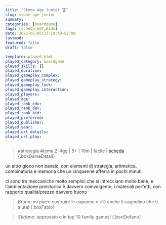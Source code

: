 ```yaml
---
title: "Stone Age Junior 🏆"
slug: stone-age-junior
summary: 
categories: [boardgame]
tags: [scheda_GdT,Kids]
date: 2021-05-05T23:19:49+02:00
lastmod: 
featured: false
draft: false

template: played.html
played_category: boardgame
played_skills: []
played_duration: 
played_gameplay_complex: 
played_gameplay_strategy: 
played_gameplay_luck: 
played_gameplay_interaction: 
played_players: 
played_age: 
played_rank_edu: 
played_rank_dev: 
played_rank_kid: 
played_preferred: 
played_publisher: 
played_year: 
played_url_details: 
played_url_play: 
---
```


> #strategia #tema
> 2-4gg | 5+ | 10m | facile | [scheda](https://www.boardgamegeek.com/image/2869624/my-first-stone-age)  
{.boxGameDetail}

un altro gioco non banale, con elementi di strategia, aritmetica, combinatoria e memoria che un cinquenne afferra in pochi minuti. 

ci sono tre meccaniche molto semplici che si intrecciano molto bene, e l’ambientazione preistorica è davvero coinvolgente, i materiali perfetti, con rapporto qualità/prezzo davvero buono

> *Bruno:* mi piace costruire le capanne e c'è anche il cagnolino che ti aiuta!
{.boxFabio}

> *Stefano:* approvato e in top 10 family games!
{.boxStefano}
